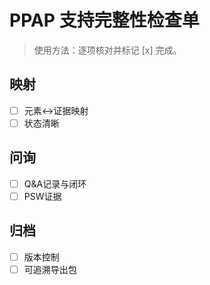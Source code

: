 # PPAP 支持完整性检查单

> 使用方法：逐项核对并标记 [x] 完成。

## 映射

- [ ] 元素↔证据映射
- [ ] 状态清晰

## 问询

- [ ] Q&A记录与闭环
- [ ] PSW证据

## 归档

- [ ] 版本控制
- [ ] 可追溯导出包
